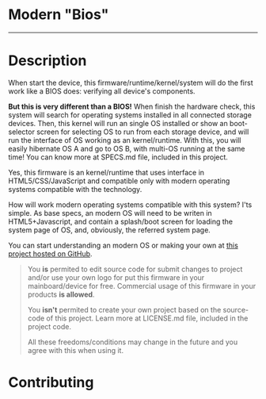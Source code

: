 # Modern "Bios"


----------
# Description #

When start the device, this firmware/runtime/kernel/system will do the first work like a BIOS does: verifying all device's components.

**But this is very different than a BIOS!** When finish the hardware check, this system will search for operating systems installed in all connected storage devices. Then, this kernel will run an single OS installed or show an boot-selector screen for selecting OS to run from each storage device, and will run the interface of OS working as an kernel/runtime. With this, you will easily hibernate OS A and go to OS B, with multi-OS running at the same time! You can know more at SPECS.md file, included in this project.

Yes, this firmware is an kernel/runtime that uses interface in HTML5/CSS/JavaScript and compatible only with modern operating systems compatible with the technology.

How will work modern operating systems compatible with this system? I'ts simple. As base specs, an modern OS will need to be writen in HTML5+Javascript, and contain a splash/boot screen for loading the system page of OS, and, obviously, the referred system page.

You can start understanding an modern OS or making your own at [this project hosted on GitHub](https://github.com/DaniellMesquita/Modern-OS).

> You **is** permited to edit source code for submit changes to project and/or use your own logo for put this firmware in your mainboard/device for free. Commercial usage of this firmware in your products **is allowed**.
> 
> You **isn't** permited to create your own project based on the source-code of this project. Learn more at LICENSE.md file, included in the project code.
> 
> All these freedoms/conditions may change in the future and you agree with this when using it.

# Contributing #